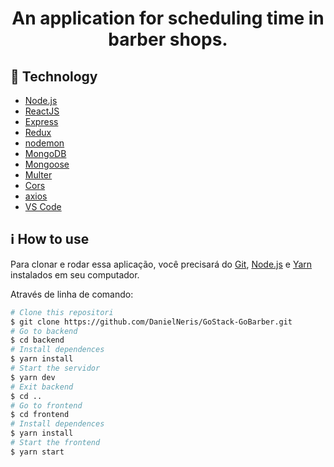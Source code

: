 <h1 align="center">
    An application for scheduling time in barber shops. <br />
</h1>

<h4 align="center"></h4>

## :rocket: Technology

-  [Node.js](https://nodejs.org/en/)
-  [ReactJS](https://reactjs.org/)
-  [Express](https://expressjs.com/)
-  [Redux](https://redux.js.org/)
-  [nodemon](https://github.com/remy/nodemon)
-  [MongoDB](https://mongodb.com)
-  [Mongoose](https://mongoosejs.com/)
-  [Multer](https://github.com/expressjs/multer)
-  [Cors](https://github.com/expressjs/cors)
-  [axios](https://github.com/axios/axios)
-  [VS Code][vc]

## :information_source: How to use

Para clonar e rodar essa aplicação, você precisará do [Git](https://git-scm.com), [Node.js][nodejs] e [Yarn][yarn] instalados em seu computador.

Através de linha de comando:

```bash
# Clone this repositori
$ git clone https://github.com/DanielNeris/GoStack-GoBarber.git
# Go to backend
$ cd backend
# Install dependences
$ yarn install
# Start the servidor
$ yarn dev
# Exit backend
$ cd ..
# Go to frontend
$ cd frontend
# Install dependences
$ yarn install
# Start the frontend
$ yarn start
```

[nodejs]: https://nodejs.org/
[yarn]: https://yarnpkg.com/
[vc]: https://code.visualstudio.com/
